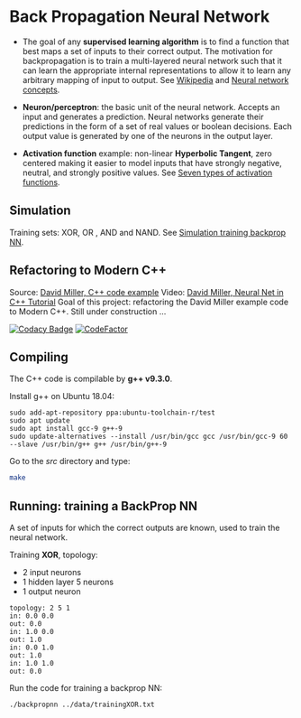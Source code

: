 # Back Propagation Neural Network

- The goal of any **supervised learning algorithm** is to find a function that best maps a set of inputs to their correct output. The motivation for backpropagation is to train a multi-layered neural network such that it can learn the appropriate internal representations to allow it to learn any arbitrary mapping of input to output. See [Wikipedia](https://en.wikipedia.org/wiki/Backpropagation) and [Neural network concepts](https://missinglink.ai/guides/neural-network-concepts/complete-guide-artificial-neural-networks/).
  
- **Neuron/perceptron**: the basic unit of the neural network. Accepts an input and generates a prediction. Neural networks generate their predictions in the form of a set of real values or boolean decisions. Each output value is generated by one of the neurons in the output layer.

- **Activation function** example: non-linear **Hyperbolic Tangent**, zero centered making it easier to model inputs that have strongly negative, neutral, and strongly positive values. See [Seven types of activation functions](https://missinglink.ai/guides/neural-network-concepts/7-types-neural-network-activation-functions-right/).
  
## Simulation   
Training sets: XOR, OR , AND and NAND. See [Simulation training backprop NN](http://www.emergentmind.com/neural-network).


## Refactoring to Modern C++

Source: [David Miller, C++ code example](https://inkdrop.net/dave/docs/neural-net-tutorial.cpp)
Video: [David Miller, Neural Net in C++ Tutorial](https://vimeo.com/19569529)
Goal of this project: refactoring the David Miller example code to Modern C++. Still under construction ...

[![Codacy Badge](https://api.codacy.com/project/badge/Grade/2cd688b1e3984f63b00fdee04e7dac4b)](https://www.codacy.com/project/josokw/BackPropNN/dashboard?utm_source=github.com&amp;utm_medium=referral&amp;utm_content=josokw/BackPropNN&amp;utm_campaign=Badge_Grade_Dashboard)
[![CodeFactor](https://www.codefactor.io/repository/github/josokw/backpropnn/badge)](https://www.codefactor.io/repository/github/josokw/backpropnn)



## Compiling

The C++ code is compilable by **g++ v9.3.0**.

Install g++ on Ubuntu 18.04:

```
sudo add-apt-repository ppa:ubuntu-toolchain-r/test
sudo apt update
sudo apt install gcc-9 g++-9
sudo update-alternatives --install /usr/bin/gcc gcc /usr/bin/gcc-9 60 --slave /usr/bin/g++ g++ /usr/bin/g++-9
```

Go to the *src* directory and type:

```bash
make
```

## Running: training a BackProp NN

A set of inputs for which the correct outputs are known, used to train the neural network.

Training **XOR**, topology:
- 2 input neurons
- 1 hidden layer 5 neurons
- 1 output neuron

```
topology: 2 5 1
in: 0.0 0.0
out: 0.0
in: 1.0 0.0
out: 1.0
in: 0.0 1.0
out: 1.0
in: 1.0 1.0
out: 0.0
```

Run the code for training a backprop NN:

```bash
./backpropnn ../data/trainingXOR.txt
```
